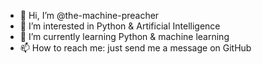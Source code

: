 - 👋 Hi, I’m @the-machine-preacher
- 👀 I’m interested in Python & Artificial Intelligence
- 🌱 I’m currently learning Python & machine learning
- 📫 How to reach me: just send me a message on GitHub

<!---
the-machine-preacher/the-machine-preacher is a ✨ special ✨ repository because its `README.md` (this file) appears on your GitHub profile.
You can click the Preview link to take a look at your changes.
--->

